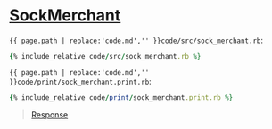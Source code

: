 # [SockMerchant](code.zip)

`{{ page.path | replace:'code.md','' }}code/src/sock_merchant.rb`:

```rb
{% include_relative code/src/sock_merchant.rb %}
```

`{{ page.path | replace:'code.md','' }}code/print/sock_merchant.print.rb`:

```rb
{% include_relative code/print/sock_merchant.print.rb %}
```

> [Response](response/src/sock_merchant.rb)
